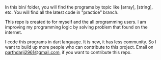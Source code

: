 In this bin/ folder, you will find the programs by topic like [array], [string], etc. You will find all the latest code in "practice" branch.

This repo is created to for myself and the all programming users. I am improving my programming logic by solving problem that found on the internet.

I code this programs in dart language. It is new, it has less community. So I want to build up more people who can contribute to this project. Email on parthdarji2961@gmail.com, if you want to contribute this repo.